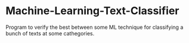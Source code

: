 # Machine-Learning-Text-Classifier
Program to verify the best between some ML technique for classifying a bunch of texts at some cathegories.
